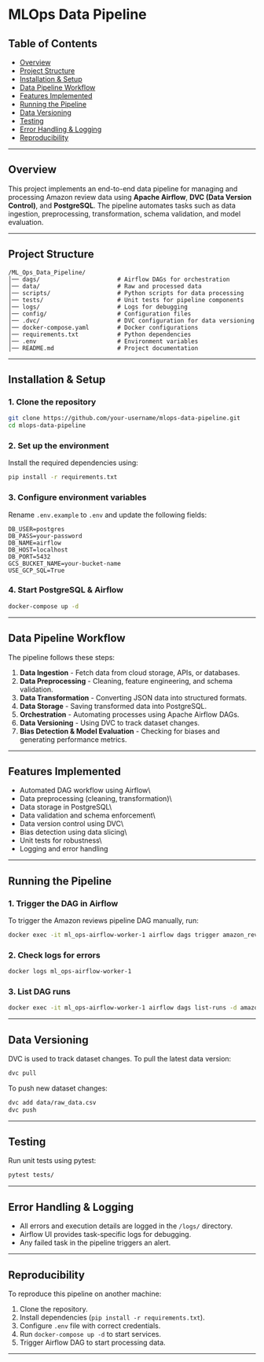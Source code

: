 # MLOps Data Pipeline

## Table of Contents

- [Overview](#overview)
- [Project Structure](#project-structure)
- [Installation & Setup](#installation--setup)
- [Data Pipeline Workflow](#data-pipeline-workflow)
- [Features Implemented](#features-implemented)
- [Running the Pipeline](#running-the-pipeline)
- [Data Versioning](#data-versioning)
- [Testing](#testing)
- [Error Handling & Logging](#error-handling--logging)
- [Reproducibility](#reproducibility)

---

## Overview

This project implements an end-to-end data pipeline for managing and processing Amazon review data using **Apache Airflow**, **DVC (Data Version Control)**, and **PostgreSQL**. The pipeline automates tasks such as data ingestion, preprocessing, transformation, schema validation, and model evaluation.

---

## Project Structure

```
/ML_Ops_Data_Pipeline/
│── dags/                      # Airflow DAGs for orchestration
│── data/                      # Raw and processed data
│── scripts/                   # Python scripts for data processing
│── tests/                     # Unit tests for pipeline components
│── logs/                      # Logs for debugging
│── config/                    # Configuration files
│── .dvc/                      # DVC configuration for data versioning
│── docker-compose.yaml        # Docker configurations
│── requirements.txt           # Python dependencies
│── .env                       # Environment variables
│── README.md                  # Project documentation
```

---

## Installation & Setup

### 1. Clone the repository

```sh
git clone https://github.com/your-username/mlops-data-pipeline.git
cd mlops-data-pipeline
```

### 2. Set up the environment

Install the required dependencies using:

```sh
pip install -r requirements.txt
```

### 3. Configure environment variables

Rename `.env.example` to `.env` and update the following fields:

```env
DB_USER=postgres
DB_PASS=your-password
DB_NAME=airflow
DB_HOST=localhost
DB_PORT=5432
GCS_BUCKET_NAME=your-bucket-name
USE_GCP_SQL=True
```

### 4. Start PostgreSQL & Airflow

```sh
docker-compose up -d
```

---

## Data Pipeline Workflow

The pipeline follows these steps:

1. **Data Ingestion** - Fetch data from cloud storage, APIs, or databases.
2. **Data Preprocessing** - Cleaning, feature engineering, and schema validation.
3. **Data Transformation** - Converting JSON data into structured formats.
4. **Data Storage** - Saving transformed data into PostgreSQL.
5. **Orchestration** - Automating processes using Apache Airflow DAGs.
6. **Data Versioning** - Using DVC to track dataset changes.
7. **Bias Detection & Model Evaluation** - Checking for biases and generating performance metrics.

---

## Features Implemented

- Automated DAG workflow using Airflow\
- Data preprocessing (cleaning, transformation)\
- Data storage in PostgreSQL\
- Data validation and schema enforcement\
- Data version control using DVC\
- Bias detection using data slicing\
- Unit tests for robustness\
- Logging and error handling

---

## Running the Pipeline

### 1. Trigger the DAG in Airflow

To trigger the Amazon reviews pipeline DAG manually, run:

```sh
docker exec -it ml_ops-airflow-worker-1 airflow dags trigger amazon_reviews_pipeline
```

### 2. Check logs for errors

```sh
docker logs ml_ops-airflow-worker-1
```

### 3. List DAG runs

```sh
docker exec -it ml_ops-airflow-worker-1 airflow dags list-runs -d amazon_reviews_pipeline
```

---

## Data Versioning

DVC is used to track dataset changes. To pull the latest data version:

```sh
dvc pull
```

To push new dataset changes:

```sh
dvc add data/raw_data.csv
dvc push
```

---

## Testing

Run unit tests using pytest:

```sh
pytest tests/
```

---

## Error Handling & Logging

- All errors and execution details are logged in the `/logs/` directory.
- Airflow UI provides task-specific logs for debugging.
- Any failed task in the pipeline triggers an alert.

---

## Reproducibility

To reproduce this pipeline on another machine:

1. Clone the repository.
2. Install dependencies (`pip install -r requirements.txt`).
3. Configure `.env` file with correct credentials.
4. Run `docker-compose up -d` to start services.
5. Trigger Airflow DAG to start processing data.

---


